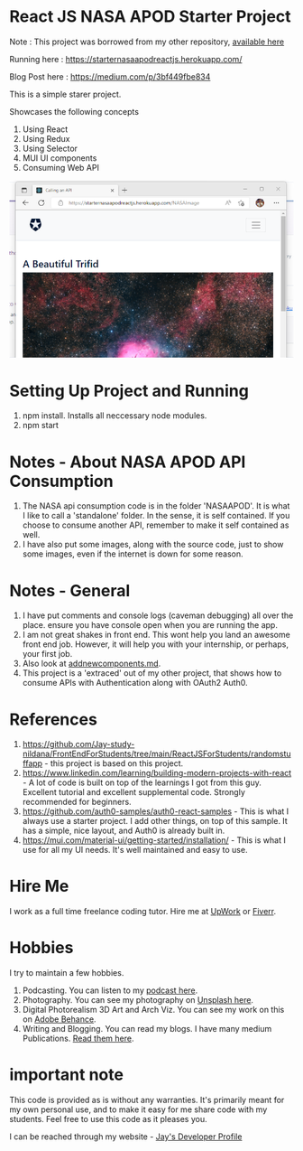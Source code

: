# React JS NASA APOD Starter Project

Note : This project was borrowed from my other repository, [available here](https://github.com/Jay-study-nildana/FrontEndForStudents/tree/main/ReactJSForStudents/StarterNASAAPODReactJS)

Running here : https://starternasaapodreactjs.herokuapp.com/

Blog Post here : https://medium.com/p/3bf449fbe834

This is a simple starer project.

Showcases the following concepts

1. Using React
1. Using Redux
1. Using Selector
1. MUI UI components
1. Consuming Web API

![image info](RandomStuffGeneratorReactApp.png)

# Setting Up Project and Running

1. npm install. Installs all neccessary node modules. 
1. npm start

# Notes - About NASA APOD API Consumption

1. The NASA api consumption code is in the folder 'NASAAPOD'. It is what I like to call a 'standalone' folder. In the sense, it is self contained. If you choose to consume another API, remember to make it self contained as well. 
1. I have also put some images, along with the source code, just to show some images, even if the internet is down for some reason.

# Notes - General

1. I have put comments and console logs (caveman debugging) all over the place. ensure you have console open when you are running the app. 
1. I am not great shakes in front end. This wont help you land an awesome front end job. However, it will help you with your internship, or perhaps, your first job. 
1. Also look at [addnewcomponents.md](addnewcomponents.md).
1. This project is a 'extraced' out of my other project, that shows how to consume APIs with Authentication along with OAuth2 Auth0.

# References

1. https://github.com/Jay-study-nildana/FrontEndForStudents/tree/main/ReactJSForStudents/randomstuffapp - this project is based on this project. 
1. https://www.linkedin.com/learning/building-modern-projects-with-react - A lot of code is built on top of the learnings I got from this guy. Excellent tutorial and excellent supplemental code. Strongly recommended for beginners.
1. https://github.com/auth0-samples/auth0-react-samples - This is what I always use a starter project. I add other things, on top of this sample. It has a simple, nice layout, and Auth0 is already built in.
1. https://mui.com/material-ui/getting-started/installation/ - This is what I use for all my UI needs. It's well maintained and easy to use.

# Hire Me

I work as a full time freelance coding tutor. Hire me at [UpWork](https://www.upwork.com/fl/vijayasimhabr) or [Fiverr](https://www.fiverr.com/jay_codeguy). 

# Hobbies

I try to maintain a few hobbies.

1. Podcasting. You can listen to my [podcast here](https://stories.thechalakas.com/listen-to-podcast/).
1. Photography. You can see my photography on [Unsplash here](https://unsplash.com/@jay_neeruhaaku).
1. Digital Photorealism 3D Art and Arch Viz. You can see my work on this on [Adobe Behance](https://www.behance.net/vijayasimhabr).
1. Writing and Blogging. You can read my blogs. I have many medium Publications. [Read them here](https://medium.com/@vijayasimhabr).

# important note 

This code is provided as is without any warranties. It's primarily meant for my own personal use, and to make it easy for me share code with my students. Feel free to use this code as it pleases you.

I can be reached through my website - [Jay's Developer Profile](https://jay-study-nildana.github.io/developerprofile)
